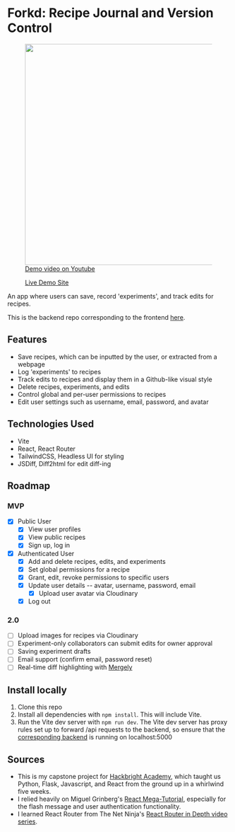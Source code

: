 # Forkd: Recipe Journal and Version Control


<figure>
<img src=".github/images/demo.gif" width="500" />
<a href="https://www.youtube.com/watch?v=ZVaxeGYfDWc">
<figcaption>Demo video on Youtube</figcaption>
</a>

<a href="3.14.77.97">Live Demo Site</a>
</figure>

An app where users can save, record 'experiments', and track edits for recipes.

This is the backend repo corresponding to the frontend [here](https://github.com/bianxm/forkd-frontend).

## Features
- Save recipes, which can be inputted by the user, or extracted from a webpage
- Log 'experiments' to recipes
- Track edits to recipes and display them in a Github-like visual style
- Delete recipes, experiments, and edits
- Control global and per-user permissions to recipes
- Edit user settings such as username, email, password, and avatar

## Technologies Used
- Vite
- React, React Router
- TailwindCSS, Headless UI for styling
- JSDiff, Diff2html for edit diff-ing

## Roadmap
### MVP
- [x] Public User
  - [x] View user profiles
  - [x] View public recipes
  - [x] Sign up, log in
- [x] Authenticated User
  - [x] Add and delete recipes, edits, and experiments
  - [x] Set global permissions for a recipe
  - [x] Grant, edit, revoke permissions to specific users
  - [x] Update user details -- avatar, username, password, email
    - [x] Upload user avatar via Cloudinary 
  - [x] Log out
### 2.0
- [ ] Upload images for recipes via Cloudinary
- [ ] Experiment-only collaborators can submit edits for owner approval
- [ ] Saving experiment drafts
- [ ] Email support (confirm email, password reset)
- [ ] Real-time diff highlighting with [Mergely](https://www.mergely.com/)

## Install locally
1. Clone this repo
2. Install all dependencies with ```npm install```. This will include Vite. 
3. Run the Vite dev server with ```npm run dev```. The Vite dev server has proxy rules set up to forward /api requests to the backend, so ensure that the [corresponding backend](https://github.com/bianxm/forkd-frontend) is running on localhost:5000

## Sources
- This is my capstone project for [Hackbright Academy](https://hackbrightacademy.com/), which taught us Python, Flask, Javascript, and React from the ground up in a whirlwind five weeks. 
- I relied heavily on Miguel Grinberg's [React Mega-Tutorial](https://blog.miguelgrinberg.com/post/introducing-the-react-mega-tutorial), especially for the flash message and user authentication functionality.
- I learned React Router from The Net Ninja's [React Router in Depth video series](https://www.youtube.com/watch?v=OMQ2QARHPo0).